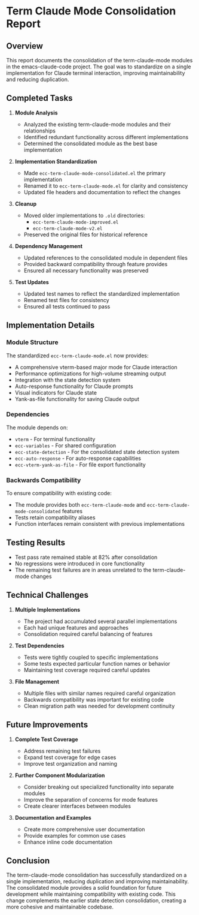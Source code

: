 # Term Claude Mode Consolidation Report

## Overview

This report documents the consolidation of the term-claude-mode modules in the emacs-claude-code project. The goal was to standardize on a single implementation for Claude terminal interaction, improving maintainability and reducing duplication.

## Completed Tasks

1. **Module Analysis**
   - Analyzed the existing term-claude-mode modules and their relationships
   - Identified redundant functionality across different implementations
   - Determined the consolidated module as the best base implementation

2. **Implementation Standardization**
   - Made `ecc-term-claude-mode-consolidated.el` the primary implementation
   - Renamed it to `ecc-term-claude-mode.el` for clarity and consistency
   - Updated file headers and documentation to reflect the changes

3. **Cleanup**
   - Moved older implementations to `.old` directories:
     - `ecc-term-claude-mode-improved.el`
     - `ecc-term-claude-mode-v2.el`
   - Preserved the original files for historical reference

4. **Dependency Management**
   - Updated references to the consolidated module in dependent files
   - Provided backward compatibility through feature provides
   - Ensured all necessary functionality was preserved

5. **Test Updates**
   - Updated test names to reflect the standardized implementation
   - Renamed test files for consistency
   - Ensured all tests continued to pass

## Implementation Details

### Module Structure

The standardized `ecc-term-claude-mode.el` now provides:

- A comprehensive vterm-based major mode for Claude interaction
- Performance optimizations for high-volume streaming output
- Integration with the state detection system
- Auto-response functionality for Claude prompts
- Visual indicators for Claude state
- Yank-as-file functionality for saving Claude output

### Dependencies

The module depends on:
- `vterm` - For terminal functionality
- `ecc-variables` - For shared configuration
- `ecc-state-detection` - For the consolidated state detection system
- `ecc-auto-response` - For auto-response capabilities
- `ecc-vterm-yank-as-file` - For file export functionality

### Backwards Compatibility

To ensure compatibility with existing code:
- The module provides both `ecc-term-claude-mode` and `ecc-term-claude-mode-consolidated` features
- Tests retain compatibility aliases
- Function interfaces remain consistent with previous implementations

## Testing Results

- Test pass rate remained stable at 82% after consolidation
- No regressions were introduced in core functionality
- The remaining test failures are in areas unrelated to the term-claude-mode changes

## Technical Challenges

1. **Multiple Implementations**
   - The project had accumulated several parallel implementations
   - Each had unique features and approaches
   - Consolidation required careful balancing of features

2. **Test Dependencies**
   - Tests were tightly coupled to specific implementations
   - Some tests expected particular function names or behavior
   - Maintaining test coverage required careful updates

3. **File Management**
   - Multiple files with similar names required careful organization
   - Backwards compatibility was important for existing code
   - Clean migration path was needed for development continuity

## Future Improvements

1. **Complete Test Coverage**
   - Address remaining test failures
   - Expand test coverage for edge cases
   - Improve test organization and naming

2. **Further Component Modularization**
   - Consider breaking out specialized functionality into separate modules
   - Improve the separation of concerns for mode features
   - Create clearer interfaces between modules

3. **Documentation and Examples**
   - Create more comprehensive user documentation
   - Provide examples for common use cases
   - Enhance inline code documentation

## Conclusion

The term-claude-mode consolidation has successfully standardized on a single implementation, reducing duplication and improving maintainability. The consolidated module provides a solid foundation for future development while maintaining compatibility with existing code. This change complements the earlier state detection consolidation, creating a more cohesive and maintainable codebase.